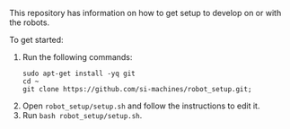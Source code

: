 This repository has information on how to get setup to develop on or with the robots.

To get started:

1. Run the following commands:
    ```
    sudo apt-get install -yq git
    cd ~
    git clone https://github.com/si-machines/robot_setup.git;
    ```
2. Open `robot_setup/setup.sh` and follow the instructions to edit it.
3. Run `bash robot_setup/setup.sh`.